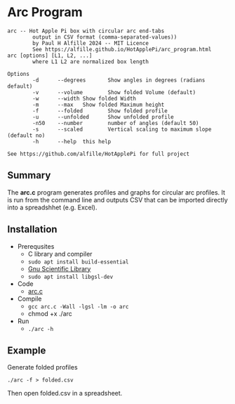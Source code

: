 # Arc Program

```
arc -- Hot Apple Pi box with circular arc end-tabs
        output in CSV format (comma-separated-values))
        by Paul H Alfille 2024 -- MIT Licence
        See https://alfille.github.io/HotApplePi/arc_program.html
arc [options] [L1, L2, ...]
        where L1 L2 are normalized box length

Options
        -d      --degrees       Show angles in degrees (radians default)
        -v      --volume        Show folded Volume (default)
        -w      --width Show folded Width
        -m      --max   Show folded Maximum height
        -f      --folded        Show folded profile
        -u      --unfolded      Show unfolded profile
        -n50    --number        number of angles (default 50)
        -s      --scaled        Vertical scaling to maximum slope (default no)
        -h      --help  this help

See https://github.com/alfille/HotApplePi for full project

```

## Summary

The **arc.c** program generates profiles and graphs for circular arc profiles. It is run from the command line and outputs CSV that can be imported directly into a spreadshhet (e.g. Excel).

## Installation

* Prerequsites
  * C library and compiler
  * `sudo apt install build-essential`
  * [Gnu Scientific Library](gno.org/software/gsl)
  * `sudo apt install libgsl-dev`
* Code
  * [arc.c](https://github.com/alfille/HotApplePi/tree/main/js/arc.c)
* Compile
  * `gcc arc.c -Wall -lgsl -lm -o arc`
  * chmod +x ./arc
* Run
  * `./arc -h`

## Example

Generate folded profiles

```
./arc -f > folded.csv
```

Then open folded.csv in a spreadsheet.